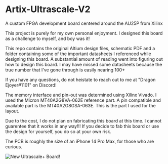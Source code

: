 # Artix-Ultrascale-V2
A custom FPGA development board centered around the AU25P from Xilinx


This project is purely for my own personal enjoyment. I designed this board as a challenge to myself, and boy was it! 

This repo contains the original Altium design files, schematic PDF and a folder containing some of the important datasheets I referenced while designing this board. A substantial amount of reading went into figuring out how to design this board. I may have missed some datasheets because the true number that I've gone through is easily nearing 100+

If you have any questions, do not heistate to reach out to me at "Dragon Ejoyer#1101" on Discord! 

The memory interface and pin-out was determined using Xilinx Vivado. I used the Micron MT40A2G8VA-062E reference part. A pin compatible and available part is the MT40A2G8GSA-063E. This is the part I used for the layout. 

Due to the cost, I do not plan on fabricating this board at this time. I cannot guarentee that it works in any way!!! If you decide to fab this board or use the design for yourself, you do so at your own risk. 

The PCB is roughly the size of an iPhone 14 Pro Max, for those who are curious. 

![New Ultrascale+ Board!](https://i.imgur.com/hz8PWnG.png)
